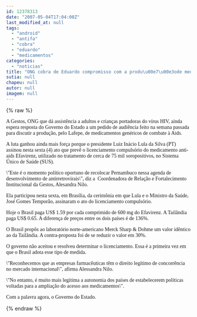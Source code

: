 ```yaml
---
id: 12378313
date: "2007-05-04T17:04:00Z"
last_modified_at: null
tags:
  - "android"
  - "antifa"
  - "cobra"
  - "eduardo"
  - "medicamentos"
categories:
  - "noticias"
title: "ONG cobra de Eduardo compromisso com a produ\u00e7\u00e3ode medicamentos anti-aids"
sutia: null
chapeu: null
autor: null
imagem: null
---
```

{% raw %}
<p><P><FONT face=Verdana>A Gestos,&nbsp;ONG que dá assistência a&nbsp;adultos e&nbsp;crianças portadoras do vírus HIV,&nbsp;ainda espera resposta do Governo </FONT><FONT face=Verdana>do Estado a um pedido de audiência feito na</FONT><FONT face=Verdana> semana passada para </FONT><FONT face=Verdana>discutir a produção, pelo Lafepe, de </FONT><FONT face=Verdana>medicamentos genéricos de combate à Aids.</FONT></P></p>
<p><P><FONT face=Verdana>A luta ganhou ainda mais força porque o </FONT><FONT face=Verdana>presidente Luiz Inácio Lula da Silva (PT) </FONT><FONT face=Verdana>assinou nesta sexta (4) ato que prevê o </FONT><FONT face=Verdana>licenciamento compulsório do medicamento </FONT><FONT face=Verdana>anti-aids Efavirenz, utilizado no tratamento de </FONT><FONT face=Verdana>cerca de 75 mil soropositivos, no </FONT><FONT face=Verdana>Sistema Único de Saúde (SUS). </FONT></P></p>
<p><P><FONT face=Verdana>\"Este é o momento político oportuno de </FONT><FONT face=Verdana>recolocar Pernambuco nessa agenda de </FONT><FONT face=Verdana>desenvolvimento de antirretrovirais\", diz a&nbsp; </FONT><FONT face=Verdana>Coordenadora de Relação e Fortalecimento </FONT><FONT face=Verdana>Institucional da Gestos, Alesandra Nilo.</FONT></P></p>
<p><P><FONT face=Verdana>Ela participou&nbsp;nesta sexta,&nbsp;em Brasília, da cerimônia em que </FONT><FONT face=Verdana>Lula e o Ministro da&nbsp;Saúde,</FONT><FONT face=Verdana> José Gomes Temporão, assinaram o ato do licenciamento compulsório. </FONT></P></p>
<p><P><FONT face=Verdana>Hoje o Brasil paga US$ 1.59 por cada comprimido de </FONT><FONT face=Verdana>600 mg do Efavirenz. A Tailândia </FONT><FONT face=Verdana>paga US$ 0.65. A diferença de preços&nbsp;</FONT><FONT face=Verdana>entre os dois países é de 136%. </FONT></P></p>
<p><P><FONT face=Verdana>O Brasil propôs ao laboratório norte-americano Merck Sharp &amp; Dohme </FONT><FONT face=Verdana>um valor idêntico ao da Tailândia. </FONT><FONT face=Verdana>A contra-proposta foi de se </FONT><FONT face=Verdana>reduzir o valor em 30%. </FONT></P></p>
<p><P><FONT face=Verdana>O governo não aceitou e resolveu determinar o licenciamento. Essa é a primeira <FONT face=Verdana>vez em que o Brasil adota esse tipo de medida.</FONT></FONT></P></p>
<p><P><FONT face=Verdana>\"Reconhecemos que as empresas farmacêuticas têm </FONT><FONT face=Verdana>o direito legítimo de concorrência no mercado </FONT><FONT face=Verdana>internacional\", afirma Alessandra Nilo. </FONT></P></p>
<p><P><FONT face=Verdana>\"No entanto, é muito mais </FONT><FONT face=Verdana>legítima a autonomia dos países de </FONT><FONT face=Verdana>estabelecerem políticas voltadas para a </FONT><FONT face=Verdana>ampliação do acesso aos medicamentos\".</FONT></P></p>
<p><P><FONT face=Verdana>Com a palavra agora, o Governo do Estado.</FONT></P> </p>
{% endraw %}